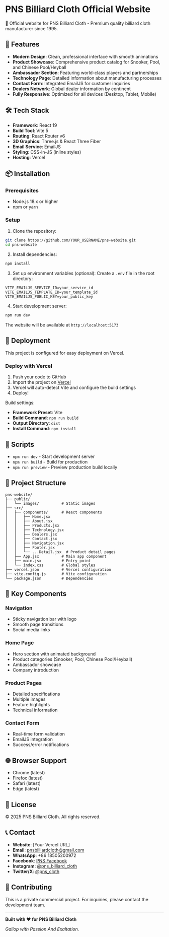 # PNS Billiard Cloth Official Website

🎱 Official website for PNS Billiard Cloth - Premium quality billiard cloth manufacturer since 1995.

## 🌟 Features

- **Modern Design**: Clean, professional interface with smooth animations
- **Product Showcase**: Comprehensive product catalog for Snooker, Pool, and Chinese Pool/Heyball
- **Ambassador Section**: Featuring world-class players and partnerships
- **Technology Page**: Detailed information about manufacturing processes
- **Contact Form**: Integrated EmailJS for customer inquiries
- **Dealers Network**: Global dealer information by continent
- **Fully Responsive**: Optimized for all devices (Desktop, Tablet, Mobile)

## 🛠 Tech Stack

- **Framework**: React 19
- **Build Tool**: Vite 5
- **Routing**: React Router v6
- **3D Graphics**: Three.js & React Three Fiber
- **Email Service**: EmailJS
- **Styling**: CSS-in-JS (inline styles)
- **Hosting**: Vercel

## 📦 Installation

### Prerequisites
- Node.js 18.x or higher
- npm or yarn

### Setup

1. Clone the repository:
```bash
git clone https://github.com/YOUR_USERNAME/pns-website.git
cd pns-website
```

2. Install dependencies:
```bash
npm install
```

3. Set up environment variables (optional):
Create a `.env` file in the root directory:
```env
VITE_EMAILJS_SERVICE_ID=your_service_id
VITE_EMAILJS_TEMPLATE_ID=your_template_id
VITE_EMAILJS_PUBLIC_KEY=your_public_key
```

4. Start development server:
```bash
npm run dev
```

The website will be available at `http://localhost:5173`

## 🚀 Deployment

This project is configured for easy deployment on Vercel.

### Deploy with Vercel

1. Push your code to GitHub
2. Import the project on [Vercel](https://vercel.com)
3. Vercel will auto-detect Vite and configure the build settings
4. Deploy!

Build settings:
- **Framework Preset**: Vite
- **Build Command**: `npm run build`
- **Output Directory**: `dist`
- **Install Command**: `npm install`

## 📝 Scripts

- `npm run dev` - Start development server
- `npm run build` - Build for production
- `npm run preview` - Preview production build locally

## 📂 Project Structure

```
pns-website/
├── public/
│   └── images/          # Static images
├── src/
│   ├── components/      # React components
│   │   ├── Home.jsx
│   │   ├── About.jsx
│   │   ├── Products.jsx
│   │   ├── Technology.jsx
│   │   ├── Dealers.jsx
│   │   ├── Contact.jsx
│   │   ├── Navigation.jsx
│   │   ├── Footer.jsx
│   │   └── ...Detail.jsx  # Product detail pages
│   ├── App.jsx          # Main app component
│   ├── main.jsx         # Entry point
│   └── index.css        # Global styles
├── vercel.json          # Vercel configuration
├── vite.config.js       # Vite configuration
└── package.json         # Dependencies

```

## 🎨 Key Components

### Navigation
- Sticky navigation bar with logo
- Smooth page transitions
- Social media links

### Home Page
- Hero section with animated background
- Product categories (Snooker, Pool, Chinese Pool/Heyball)
- Ambassador showcase
- Company introduction

### Product Pages
- Detailed specifications
- Multiple images
- Feature highlights
- Technical information

### Contact Form
- Real-time form validation
- EmailJS integration
- Success/error notifications

## 🌐 Browser Support

- Chrome (latest)
- Firefox (latest)
- Safari (latest)
- Edge (latest)

## 📄 License

© 2025 PNS Billiard Cloth. All rights reserved.

## 📞 Contact

- **Website**: [Your Vercel URL]
- **Email**: pnsbilliardcloth@gmail.com
- **WhatsApp**: +86 18505200972
- **Facebook**: [PNS Facebook](https://www.facebook.com/share/1C9zJsasvF/)
- **Instagram**: [@pns_billiard_cloth](https://www.instagram.com/pns_billiard_cloth)
- **Twitter/X**: [@pns_cloth](https://x.com/pns_cloth)

## 🤝 Contributing

This is a private commercial project. For inquiries, please contact the development team.

---

**Built with ❤️ for PNS Billiard Cloth**

*Gallop with Passion And Exaltation.*

